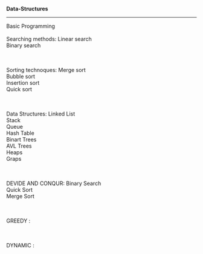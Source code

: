 <b>Data-Structures</b><hr>
Basic Programming
<br><br>
Searching methods:
Linear search<br>
Binary search<br>

<br><br>
Sorting technoques:
Merge sort<br>
Bubble sort<br>
Insertion sort<br>
Quick sort

<br><br>
Data Structures:
Linked List<br>
Stack<br>
Queue<br>
Hash Table<br>
Binart Trees<br>
AVL Trees<br>
Heaps<br>
Graps<br>

<br><br>
DEVIDE AND CONQUR:
Binary Search<br>
Quick Sort<br>
Merge Sort<br>

<br><br>
GREEDY :

<br><br>
DYNAMIC :
